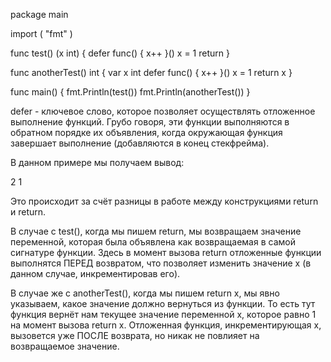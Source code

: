 package main

import (
	"fmt"
)


func test() (x int) {
	defer func() {
		x++
	}()
	x = 1
	return
}


func anotherTest() int {
	var x int
	defer func() {
		x++
	}()
	x = 1
	return x
}


func main() {
	fmt.Println(test())
	fmt.Println(anotherTest())
}


defer - ключевое слово, которое позволяет осуществлять отложенное выполнение функций. Грубо говоря, эти функции выполняются в обратном порядке их объявления, когда окружающая функция завершает выполнение (добавляются в конец стекфрейма).

В данном примере мы получаем вывод:

2
1

Это происходит за счёт разницы в работе между конструкциями return <value> и return.

В случае с test(), когда мы пишем return, мы возвращаем значение переменной, которая была объявлена как возвращаемая в самой сигнатуре функции.  Здесь в момент вызова return отложенные функции выполнятся ПЕРЕД возвратом, что позволяет изменить значение x (в данном случае, инкрементировав его).


В случае же с anotherTest(), когда мы пишем return x, мы явно указываем, какое значение должно вернуться из функции. То есть тут функция вернёт нам текущее значение переменной x, которое равно 1 на момент вызова return x. Отложенная функция, инкрементирующая x, вызовется уже ПОСЛЕ возврата, но никак не повлияет на возвращаемое значение.
